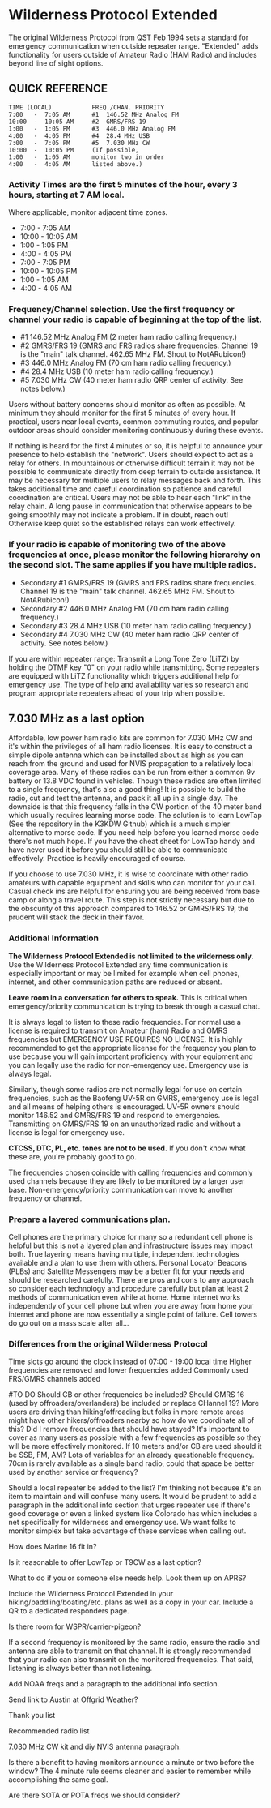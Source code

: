 # Wilderness Protocol Extended
The original Wilderness Protocol from QST Feb 1994 sets a standard for emergency communication when outside repeater range. "Extended" adds functionality for users outside of Amateur Radio (HAM Radio) and includes beyond line of sight options.

## QUICK REFERENCE

    TIME (LOCAL)           FREQ./CHAN. PRIORITY
    7:00   -  7:05 AM      #1  146.52 MHz Analog FM
    10:00  -  10:05 AM     #2  GMRS/FRS 19
    1:00   -  1:05 PM      #3  446.0 MHz Analog FM
    4:00   -  4:05 PM      #4  28.4 MHz USB
    7:00   -  7:05 PM      #5  7.030 MHz CW
    10:00  -  10:05 PM     (If possible,
    1:00   -  1:05 AM      monitor two in order
    4:00   -  4:05 AM      listed above.)
    

### Activity Times are the first 5 minutes of the hour, every 3 hours, starting at 7 AM local.
Where applicable, monitor adjacent time zones.

-  7:00   -  7:05 AM
-  10:00  -  10:05 AM
-  1:00   -  1:05 PM
-  4:00   -  4:05 PM
-  7:00   -  7:05 PM
-  10:00  -  10:05 PM
-  1:00   -  1:05 AM
-  4:00   -  4:05 AM

### Frequency/Channel selection. Use the first frequency or channel your radio is capable of beginning at the top of the list.
-  #1  146.52 MHz Analog FM  (2 meter ham radio calling frequency.)
-  #2  GMRS/FRS 19           (GMRS and FRS radios share frequencies. Channel 19 is the "main" talk channel. 462.65 MHz FM. Shout to NotARubicon!)
-  #3  446.0 MHz Analog FM   (70 cm ham radio calling frequency.)
-  #4  28.4 MHz USB          (10 meter ham radio calling frequency.)
-  #5  7.030 MHz CW          (40 meter ham radio QRP center of activity. See notes below.)

Users without battery concerns should monitor as often as possible. At minimum they should monitor for the first 5 minutes of every hour. If practical, users near local events, common commuting routes, and popular outdoor areas should consider monitoring continuously during these events.

If nothing is heard for the first 4 minutes or so, it is helpful to announce your presence to help establish the "network".
Users should expect to act as a relay for others. In mountainous or otherwise difficult terrain it may not be possible to communicate directly from deep terrain to outside assistance. It may be necessary for multiple users to relay messages back and forth. This takes additional time and careful coordination so patience and careful coordination are critical. Users may not be able to hear each "link" in the relay chain. A long pause in communication that otherwise appears to be going smoothly may not indicate a problem. If in doubt, reach out! Otherwise keep quiet so the established relays can work effectively.

### If your radio is capable of monitoring two of the above frequencies at once, please monitor the following hierarchy on the second slot. The same applies if you have multiple radios.
-  Secondary #1  GMRS/FRS 19           (GMRS and FRS radios share frequencies. Channel 19 is the "main" talk channel. 462.65 MHz FM. Shout to NotARubicon!)
-  Secondary #2  446.0 MHz Analog FM   (70 cm ham radio calling frequency.)
-  Secondary #3  28.4 MHz USB          (10 meter ham radio calling frequency.)
-  Secondary #4  7.030 MHz CW          (40 meter ham radio QRP center of activity. See notes below.)

If you are within repeater range: Transmit a Long Tone Zero (LiTZ) by holding the DTMF key "0" on your radio while transmitting. Some repeaters are equipped with LiTZ functionality which triggers additional help for emergency use. The type of help and availability varies so research and program appropriate repeaters ahead of your trip when possible.

## 7.030 MHz as a last option
Affordable, low power ham radio kits are common for 7.030 MHz CW and it's within the privileges of all ham radio licenses. It is easy to construct a simple dipole antenna which can be installed about as high as you can reach from the ground and used for NVIS propagation to a relatively local coverage area. Many of these radios can be run from either a common 9v battery or 13.8 VDC found in vehicles. Though these radios are often limited to a single frequency, that's also a good thing! It is possible to build the radio, cut and test the antenna, and pack it all up in a single day. The downside is that this frequency falls in the CW portion of the 40 meter band which usually requires learning morse code. The solution is to learn LowTap (See the repository in the K3KDW Github) which is a much simpler alternative to morse code. If you need help before you learned morse code there's not much hope. If you have the cheat sheet for LowTap handy and have never used it before you should still be able to communicate effectively. Practice is heavily encouraged of course.

If you choose to use 7.030 MHz, it is wise to coordinate with other radio amateurs with capable equipment and skills who can monitor for your call. Casual check ins are helpful for ensuring you are being received from base camp or along a travel route. This step is not strictly necessary but due to the obscurity of this approach compared to 146.52 or GMRS/FRS 19, the prudent will stack the deck in their favor.

### Additional Information
**The Wilderness Protocol Extended is not limited to the wilderness only.** Use the Wilderness Protocol Extended any time communication is especially important or may be limited for example when cell phones, internet, and other communication paths are reduced or absent.

**Leave room in a conversation for others to speak.** This is critical when emergency/priority communication is trying to break through a casual chat.

It is always legal to listen to these radio frequencies. For normal use a license is required to transmit on Amateur (ham) Radio and GMRS frequencies but EMERGENCY USE REQUIRES NO LICENSE. It is highly recommended to get the appropriate license for the frequency you plan to use because you will gain important proficiency with your equipment and you can legally use the radio for non-emergency use. Emergency use is always legal.

Similarly, though some radios are not normally legal for use on certain frequencies, such as the Baofeng UV-5R on GMRS, emergency use is legal and all means of helping others is encouraged. UV-5R owners should monitor 146.52 and GMRS/FRS 19 and respond to emergencies. Transmitting on GMRS/FRS 19 on an unauthorized radio and without a license is legal for emergency use.

**CTCSS, DTC, PL, etc. tones are not to be used.** If you don't know what these are, you're probably good to go.

The frequencies chosen coincide with calling frequencies and commonly used channels because they are likely to be monitored by a larger user base.
Non-emergency/priority communication can move to another frequency or channel.

### Prepare a layered communications plan.
Cell phones are the primary choice for many so a redundant cell phone is helpful but this is not a layered plan and infrastructure issues may impact both. True layering means having multiple, independent technologies available and a plan to use them with others. Personal Locator Beacons (PLBs) and Satellite Messengers may be a better fit for your needs and should be researched carefully. There are pros and cons to any approach so consider each technology and procedure carefully but plan at least 2 methods of communication even while at home. Home internet works independently of your cell phone but when you are away from home your internet and phone are now essentially a single point of failure. Cell towers do go out on a mass scale after all...

### Differences from the original Wilderness Protocol
Time slots go around the clock instead of 07:00 - 19:00 local time
Higher frequencies are removed and lower frequencies added
Commonly used FRS/GMRS channels added

#TO DO
Should CB or other frequencies be included? Should GMRS 16 (used by offroaders/overlanders) be included or replace CHannel 19? More users are driving than hiking/offroading but folks in more remote areas might have other hikers/offroaders nearby so how do we coordinate all of this? Did I remove frequencies that should have stayed? It's important to cover as many users as possible with a few frequencies as possible so they will be more effectively monitored. If 10 meters and/or CB are used should it be SSB, FM, AM? Lots of variables for an already questionable frequency. 70cm is rarely available as a single band radio, could that space be better used by another service or frequency?

Should a local repeater be added to the list? I'm thinking not because it's an item to maintain and will confuse many users. It would be prudent to add a paragraph in the additional info section that urges repeater use if there's good coverage or even a linked system like Colorado has which includes a net specifically for wilderness and emergency use. We want folks to monitor simplex but take advantage of these services when calling out.

How does Marine 16 fit in?

Is it reasonable to offer LowTap or T9CW as a last option?

What to do if you or someone else needs help.
  Look them up on APRS?
  
Include the Wilderness Protocol Extended in your hiking/paddling/boating/etc. plans as well as a copy in your car. Include a QR to a dedicated responders page.

Is there room for WSPR/carrier-pigeon?

If a second frequency is monitored by the same radio, ensure the radio and antenna are able to transmit on that channel. It is strongly recommended that your radio can also transmit on the monitored frequencies. That said, listening is always better than not listening.

Add NOAA freqs and a paragraph to the additional info section.

Send link to Austin at Offgrid Weather?

Thank you list

Recommended radio list

7.030 MHz CW kit and diy NVIS antenna paragraph.

Is there a benefit to having monitors announce a minute or two before the window? The 4 minute rule seems cleaner and easier to remember while accomplishing the same goal.

Are there SOTA or POTA freqs we should consider?
